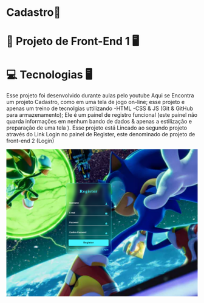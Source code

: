 # Cadastro🎻

🧠 Projeto de Front-End 1 🖥️
============================
💻 Tecnologias 🖥️
==================
Esse projeto foi desenvolvido durante aulas pelo youtube
Aqui se Encontra um projeto Cadastro, como em uma tela de jogo on-line; esse  projeto e apenas um treino de tecnolgias uttilizando -HTML -CSS & JS (Git & GitHub para armazenamento); Ele é um painel de registro funcional (este painel não quarda informações em nenhum bando de dados & apenas a estilização e preparação de uma tela ).
Esse projeto está Lincado ao segundo projeto através do Link Login no painel de Register, este denominado de projeto de front-end 2 (Login)

![Capa do Projeto Cadastro](./assets/capa%20do%20projeto%20.png) 

